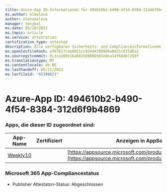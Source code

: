 ```yaml
---
title: Azure-App ID-Informationen für 494610b2-b490-4f54-8384-312d6f9b4869
ms.author: elmalova
author: elenamalova
manager: tonybal
ms.date: 05/10/2022
ms.topic: article
ms.service: attestation
certification_type: attested
description: Alle verfügbaren Sicherheits- und Complianceinformationen für 494610b2-b490-4f54-8384-312d6f9b4869.
ms.openlocfilehash: e367817cda8011cc934d4780999a8421c815d0a2
ms.sourcegitcommit: 0c3ca169e16a6825888669d1e8ea14f66db725bf
ms.translationtype: MT
ms.contentlocale: de-DE
ms.lasthandoff: 05/11/2022
ms.locfileid: "65309621"
---
```

# <a name="azure-app-id-494610b2-b490-4f54-8384-312d6f9b4869"></a>Azure-App ID: 494610b2-b490-4f54-8384-312d6f9b4869


### <a name="apps-associated-with-this-id"></a>Apps, die dieser ID zugeordnet sind:
| **App-Name** | **Zertifiziert** | **Anzeigen in AppSource** |
|--------------|---------------|-----------------------|
| [Weekly10](../forward/WA200001441.md) |  | [https://appsource.microsoft.com/product/office/WA200001441](https://appsource.microsoft.com/product/office/WA200001441) |

### <a name="microsoft-365-app-compliance-status"></a>Microsoft 365 App-Compliancestatus
- Publisher Attestaton-Status: Abgeschlossen
